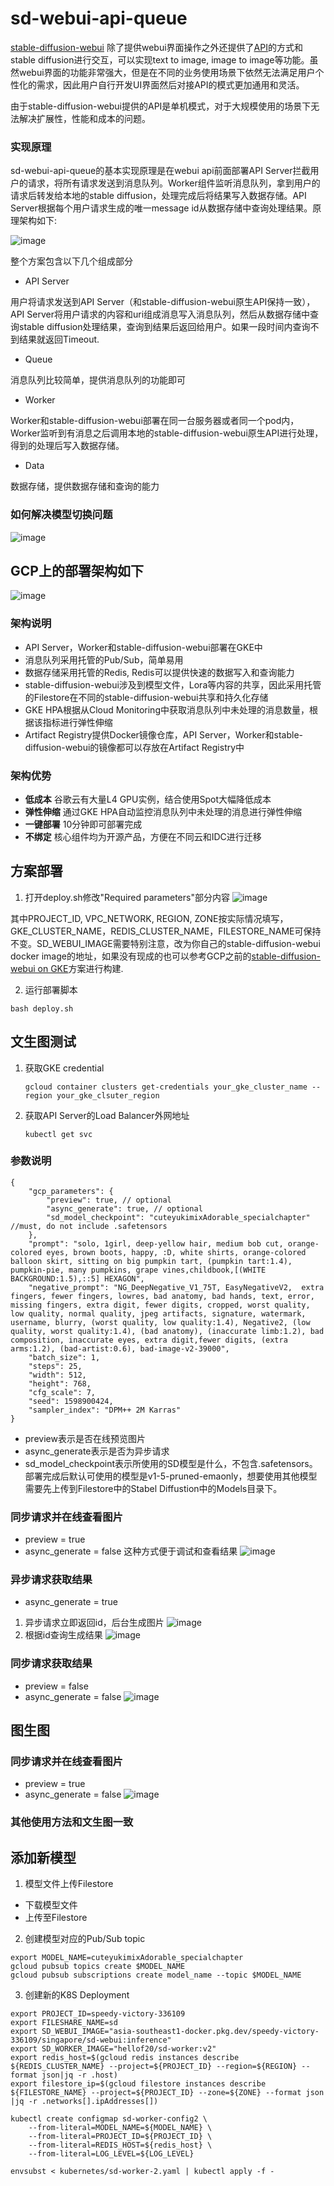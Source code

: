 # sd-webui-api-queue
[stable-diffusion-webui](https://github.com/AUTOMATIC1111/stable-diffusion-webui) 除了提供webui界面操作之外还提供了[API](https://github.com/AUTOMATIC1111/stable-diffusion-webui/wiki/API)的方式和stable diffusion进行交互，可以实现text to image, image to image等功能。虽然webui界面的功能非常强大，但是在不同的业务使用场景下依然无法满足用户个性化的需求，因此用户自行开发UI界面然后对接API的模式更加通用和灵活。

由于stable-diffusion-webui提供的API是单机模式，对于大规模使用的场景下无法解决扩展性，性能和成本的问题。

### 实现原理
sd-webui-api-queue的基本实现原理是在webui api前面部署API Server拦截用户的请求，将所有请求发送到消息队列。Worker组件监听消息队列，拿到用户的请求后转发给本地的stable diffusion，处理完成后将结果写入数据存储。API Server根据每个用户请求生成的唯一message id从数据存储中查询处理结果。原理架构如下:

![image](https://github.com/hellof20/sd-webui-api-queue/assets/8756642/e1c16bed-7745-4801-b412-670be4dff3c3)

整个方案包含以下几个组成部分
- API Server

用户将请求发送到API Server（和stable-diffusion-webui原生API保持一致），API Server将用户请求的内容和uri组成消息写入消息队列，然后从数据存储中查询stable diffusion处理结果，查询到结果后返回给用户。如果一段时间内查询不到结果就返回Timeout.
- Queue

消息队列比较简单，提供消息队列的功能即可
- Worker

Worker和stable-diffusion-webui部署在同一台服务器或者同一个pod内，Worker监听到有消息之后调用本地的stable-diffusion-webui原生API进行处理，得到的处理后写入数据存储。
- Data

数据存储，提供数据存储和查询的能力

### 如何解决模型切换问题
![image](https://github.com/hellof20/sd-webui-api-queue/assets/8756642/4b55cfca-8f07-4109-a93f-cc6e87a33c91)


## GCP上的部署架构如下
![image](https://github.com/hellof20/sd-webui-api-queue/assets/8756642/4daef31c-370d-4e6d-8404-3cd6f95bdc09)

### 架构说明
- API Server，Worker和stable-diffusion-webui部署在GKE中
- 消息队列采用托管的Pub/Sub，简单易用
- 数据存储采用托管的Redis, Redis可以提供快速的数据写入和查询能力
- stable-diffusion-webui涉及到模型文件，Lora等内容的共享，因此采用托管的Filestore在不同的stable-diffusion-webui共享和持久化存储
- GKE HPA根据从Cloud Monitoring中获取消息队列中未处理的消息数量，根据该指标进行弹性伸缩
- Artifact Registry提供Docker镜像仓库，API Server，Worker和stable-diffusion-webui的镜像都可以存放在Artifact Registry中

### 架构优势
- **低成本** 谷歌云有大量L4 GPU实例，结合使用Spot大幅降低成本
- **弹性伸缩** 通过GKE HPA自动监控消息队列中未处理的消息进行弹性伸缩
- **一键部署** 10分钟即可部署完成
- **不绑定** 核心组件均为开源产品，方便在不同云和IDC进行迁移

## 方案部署
1. 打开deploy.sh修改"Required parameters"部分内容
   ![image](https://github.com/hellof20/sd-webui-api-queue/assets/8756642/51140f0f-e619-4169-b933-672f96f936fd)

其中PROJECT_ID, VPC_NETWORK, REGION, ZONE按实际情况填写，GKE_CLUSTER_NAME，REDIS_CLUSTER_NAME，FILESTORE_NAME可保持不变。SD_WEBUI_IMAGE需要特别注意，改为你自己的stable-diffusion-webui docker image的地址，如果没有现成的也可以参考GCP之前的[stable-diffusion-webui on GKE](https://github.com/GoogleCloudPlatform/stable-diffusion-on-gcp/tree/main/Stable-Diffusion-UI-GKE)方案进行构建.

2. 运行部署脚本
```
bash deploy.sh
```

## 文生图测试
1. 获取GKE credential
   ```
   gcloud container clusters get-credentials your_gke_cluster_name --region your_gke_clsuter_region
   ```
2. 获取API Server的Load Balancer外网地址
   ```
   kubectl get svc
   ```
### 参数说明
```
{
    "gcp_parameters": {
        "preview": true, // optional
        "async_generate": true, // optional
        "sd_model_checkpoint": "cuteyukimixAdorable_specialchapter" //must, do not include .safetensors
    },
    "prompt": "solo, 1girl, deep-yellow hair, medium bob cut, orange-colored eyes, brown boots, happy, :D, white shirts, orange-colored balloon skirt, sitting on big pumpkin tart, (pumpkin tart:1.4), pumpkin-pie, many pumpkins, grape vines,childbook,[(WHITE BACKGROUND:1.5),::5] HEXAGON",
    "negative_prompt": "NG_DeepNegative_V1_75T, EasyNegativeV2,  extra fingers, fewer fingers, lowres, bad anatomy, bad hands, text, error, missing fingers, extra digit, fewer digits, cropped, worst quality, low quality, normal quality, jpeg artifacts, signature, watermark, username, blurry, (worst quality, low quality:1.4), Negative2, (low quality, worst quality:1.4), (bad anatomy), (inaccurate limb:1.2), bad composition, inaccurate eyes, extra digit,fewer digits, (extra arms:1.2), (bad-artist:0.6), bad-image-v2-39000",
    "batch_size": 1,
    "steps": 25,
    "width": 512,
    "height": 768,
    "cfg_scale": 7,
    "seed": 1598900424,
    "sampler_index": "DPM++ 2M Karras"
}
```
- preview表示是否在线预览图片
- async_generate表示是否为异步请求
- sd_model_checkpoint表示所使用的SD模型是什么，不包含.safetensors。部署完成后默认可使用的模型是v1-5-pruned-emaonly，想要使用其他模型需要先上传到Filestore中的Stabel Diffustion中的Models目录下。

### 同步请求并在线查看图片
- preview = true
- async_generate = false
这种方式便于调试和查看结果
![image](https://github.com/hellof20/sd-webui-api-queue/assets/8756642/6d65130a-c480-476b-99ff-534e8d8f8b06)

   
### 异步请求获取结果
- async_generate = true
1. 异步请求立即返回id，后台生成图片
![image](https://github.com/hellof20/sd-webui-api-queue/assets/8756642/f697c793-e11b-4ddf-9af7-f2d266167ecf)
2. 根据id查询生成结果
![image](https://github.com/hellof20/sd-webui-api-queue/assets/8756642/97ff508f-86e4-494b-8d3a-541ba576e03f)

### 同步请求获取结果
- preview = false
- async_generate = false
![image](https://github.com/hellof20/sd-webui-api-queue/assets/8756642/6d4a8371-9c42-4d42-b1fa-f64b2137f0c6)


## 图生图

### 同步请求并在线查看图片
- preview = true
- async_generate = false
![image](https://github.com/hellof20/sd-webui-api-queue/assets/8756642/63e39270-122a-4b01-a6a4-6266299bada4)

### 其他使用方法和文生图一致

## 添加新模型

1. 模型文件上传Filestore
- 下载模型文件
- 上传至Filestore
2. 创建模型对应的Pub/Sub topic
```
export MODEL_NAME=cuteyukimixAdorable_specialchapter
gcloud pubsub topics create $MODEL_NAME
gcloud pubsub subscriptions create model_name --topic $MODEL_NAME
```
3. 创建新的K8S Deployment
```
export PROJECT_ID=speedy-victory-336109
export FILESHARE_NAME=sd
export SD_WEBUI_IMAGE="asia-southeast1-docker.pkg.dev/speedy-victory-336109/singapore/sd-webui:inference"
export SD_WORKER_IMAGE="hellof20/sd-worker:v2"
export redis_host=$(gcloud redis instances describe ${REDIS_CLUSTER_NAME} --project=${PROJECT_ID} --region=${REGION} --format json|jq -r .host)
export filestore_ip=$(gcloud filestore instances describe ${FILESTORE_NAME} --project=${PROJECT_ID} --zone=${ZONE} --format json |jq -r .networks[].ipAddresses[])

kubectl create configmap sd-worker-config2 \
    --from-literal=MODEL_NAME=${MODEL_NAME} \
    --from-literal=PROJECT_ID=${PROJECT_ID} \
    --from-literal=REDIS_HOST=${redis_host} \
    --from-literal=LOG_LEVEL=${LOG_LEVEL}

envsubst < kubernetes/sd-worker-2.yaml | kubectl apply -f -
```
